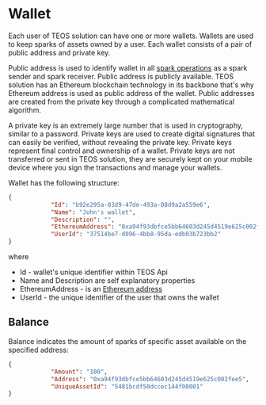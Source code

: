 # Wallet

Each user of TEOS solution can have one or more wallets. Wallets are used to keep sparks of assets owned by a user. Each wallet consists of a pair of public address and private key.

Public address is used to identify wallet in all [spark operations](spark.md#spark-operations) as a spark sender and spark receiver. Public address is publicly available. TEOS solution has an Ethereum blockchain technology in its backbone that's why Ethereum address is used as public address of the wallet. Public addresses are created from the private key through a complicated mathematical algorithm.&#x20;

A private key is an extremely large number that is used in cryptography, similar to a password. Private keys are used to create digital signatures that can easily be verified, without revealing the private key. Private keys represent final control and ownership of a wallet. Private keys are not transferred or sent in TEOS solution, they are securely kept on your mobile device where you sign the transactions and manage your wallets.

Wallet has the following structure:

```json
{
            "Id": "b92e295a-03d9-47de-493a-08d9a2a559e6",
            "Name": "John's wallet",
            "Description": "",
            "EthereumAddress": "0xa94f93dbfce5bb64603d245d4519e625c002fee5",
            "UserId": "37514be7-d096-4bb8-95da-edb03b723bb2"
}
```

where&#x20;

* Id - wallet's unique identifier within TEOS Api&#x20;
* Name and Description are self explanatory properties
* EthereumAddress - is an [Ethereum address](https://info.etherscan.com/what-is-an-ethereum-address/)
* UserId - the unique identifier of the user that owns the wallet



## Balance

Balance indicates the amount of sparks of specific asset available on the specified address:

```json
{
            "Amount": "100",
            "Address": "0xa94f93dbfce5bb64603d245d4519e625c002fee5",
            "UniqueAssetId": "5481bcdf50dccec144f00001"
}
```
